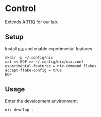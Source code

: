 # Control

Extends [ARTIQ](https://github.com/m-labs/artiq) for our lab.

## Setup

Install [nix](https://nix.dev/) and enable experimental features
```shell
mkdir -p ~/.config/nix
cat << EOF >> ~/.config/nix/nix.conf
experimental-features = nix-command flakes
accept-flake-config = true
EOF
```

## Usage

Enter the development environment:
```shell
nix develop .
```